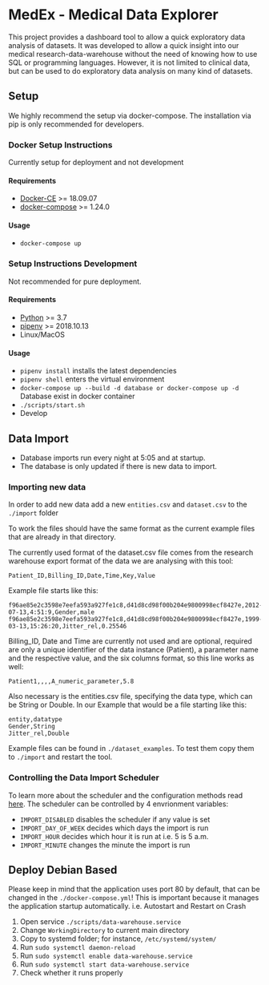 # MedEx - Medical Data Explorer
This project provides a dashboard tool to allow a quick exploratory data analysis of datasets.
It was developed to allow a quick insight into our medical research-data-warehouse without the need of knowing how to use SQL or programming languages. 
However, it is not limited to clinical data, but can be used to do exploratory data analysis on many kind of datasets. 

## Setup ##
We highly recommend the setup via docker-compose. The installation via pip is only recommended for developers.

### Docker Setup Instructions ###
Currently setup for deployment and not development

#### Requirements ####
* [Docker-CE](https://docs.docker.com/install/) >= 18.09.07
* [docker-compose](https://docs.docker.com/compose/overview/) >= 1.24.0

#### Usage ####
* `docker-compose up`

### Setup Instructions Development ###
Not recommended for pure deployment.

#### Requirements ####
* [Python](https://www.python.org/) >= 3.7
* [pipenv](https://docs.pipenv.org/en/latest/) >= 2018.10.13
* Linux/MacOS

#### Usage ####
* `pipenv install` installs the latest dependencies
* `pipenv shell` enters the virtual environment
* `docker-compose up --build -d database or docker-compose up -d` Database exist in docker container
* `./scripts/start.sh`
* Develop

## Data Import ##
* Database imports run every night at 5:05 and at startup.
* The database is only updated if there is new data to import.

### Importing new data ###
In order to add new data add a new `entities.csv` and `dataset.csv` to the `./import` folder

To work the files should have the same format as the current example files that are already in that directory. 

The currently used format of the dataset.csv file comes from the research warehouse export format of the data we are analysing with this tool:
 
`Patient_ID,Billing_ID,Date,Time,Key,Value`

Example file starts like this:
```
f96ae85e2c3598e7eefa593a927fe1c8,d41d8cd98f00b204e9800998ecf8427e,2012-07-13,4:51:9,Gender,male
f96ae85e2c3598e7eefa593a927fe1c8,d41d8cd98f00b204e9800998ecf8427e,1999-03-13,15:26:20,Jitter_rel,0.25546
```
Billing_ID, Date and Time are currently not used and are optional, required are only a unique identifier of the data instance (Patient), a parameter name and the respective value, and the six columns format, so this line works as well:
```
Patient1,,,,A_numeric_parameter,5.8
```
  
Also necessary is the entities.csv file, specifying the data type, which can be String or Double. 
In our Example that would be a file starting like this:
```
entity,datatype
Gender,String
Jitter_rel,Double
```

Example files can be found in `./dataset_examples`. To test them copy them to `./import` and restart the tool.


### Controlling the Data Import Scheduler ###
To learn more about the scheduler and the configuration methods read [here](https://apscheduler.readthedocs.io/en/latest/modules/triggers/cron.html#module-apscheduler.triggers.cron). 
The scheduler can be controlled by 4 envrionment variables:
* `IMPORT_DISABLED` disables the scheduler if any value is set
* `IMPORT_DAY_OF_WEEK` decides which days the import is run
* `IMPORT_HOUR` decides which hour it is run at i.e. 5 is 5 a.m.
* `IMPORT_MINUTE` changes the minute the import is run



## Deploy Debian Based ##
Please keep in mind that the application uses port 80 by default, that can be changed in the `./docker-compose.yml`!
This is important because it manages the application startup automatically. i.e. Autostart and Restart on Crash

1. Open service `./scripts/data-warehouse.service`
2. Change `WorkingDirectory` to current main directory
3. Copy to systemd folder; for instance, `/etc/systemd/system/`
4. Run `sudo systemctl daemon-reload`
5. Run `sudo systemctl enable data-warehouse.service`
6. Run `sudo systemctl start data-warehouse.service`
7. Check whether it runs properly



